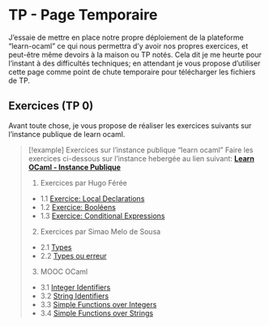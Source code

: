 # TP - Page Temporaire
J’essaie de mettre en place notre propre déploiement de la plateforme “learn-ocaml” ce qui nous permettra d’y avoir nos propres exercices, et peut-être même devoirs à la maison ou TP notés. Cela dit je me heurte pour l’instant à des difficultés techniques; en attendant je vous propose d’utiliser cette page comme point de chute temporaire pour télécharger les fichiers de TP.

## Exercices (TP 0)

Avant toute chose, je vous propose de réaliser les exercices suivants sur l’instance publique de learn ocaml.

> [!example] Exercices sur l’instance publique “learn ocaml”
> Faire les exercices ci-dessous sur l’instance hebergée au lien suivant: [**Learn OCaml - Instance Publique**](https://ocaml-sf.org/learn-ocaml-public/)
> 1. Exercices par Hugo Férée
> 	- 1.1 [Exercice: Local Declarations](https://ocaml-sf.org/learn-ocaml-public/exercise.html#id=hferee/1.2_declarations&tab=text)
> 	- 1.2 [Exercice: Booléens](https://ocaml-sf.org/learn-ocaml-public/exercise.html#id=hferee/1.3_bool&tab=text)
> 	- 1.3 [Exercice: Conditional Expressions](https://ocaml-sf.org/learn-ocaml-public/exercise.html#id=hferee/1.4_conditionals&tab=text&prelude=shown)
> 2. Exercices par Simao Melo de Sousa
> 	- 2.1 [Types](https://ocaml-sf.org/learn-ocaml-public/exercise.html#id=smelodesousa/F1/1-type&tab=text) 
> 	- 2.2 [Types ou erreur](https://ocaml-sf.org/learn-ocaml-public/exercise.html#id=smelodesousa/F1/1-type-error&tab=text)
> 3. MOOC OCaml
> 	- 3.1 [Integer Identifiers](https://ocaml-sf.org/learn-ocaml-public/exercise.html#id=mooc/week1/seq3/ex1&tab=text&prelude=shown)
> 	- 3.2 [String Identifiers](https://ocaml-sf.org/learn-ocaml-public/exercise.html#id=mooc/week1/seq3/ex2&tab=text)
> 	- 3.3 [Simple Functions over Integers](https://ocaml-sf.org/learn-ocaml-public/exercise.html#id=mooc/week1/seq4/ex1&tab=text&prelude=shown)
> 	- 3.4 [Simple Functions over Strings](https://ocaml-sf.org/learn-ocaml-public/exercise.html#id=mooc/week1/seq4/ex2&tab=text)

<!--

## Fiches de TP
*Merci à Daniel Hirschkoff pour ces fiches!!*
### Fiche 1: Introduction - Déclarations et fonctions


[Télécharger la fiche :material-download:](fiche01.ml){ .md-button }


=== "Fiche 1 - Source"

	``` ocaml title="Fiche 1"
	(* OCAML : Fiche d'introduction *)
	(* I. Déclarations et fonctions *)
	(* Essayez de compiler ligne à ligne le code suivant; complétez la fonction f2_5 *)
	
	let a = 3
	
	let f = fun x -> x+2
	
	let b = f a + f (2*a)
	
	
	let det a b c = b*b - 4*a*c
	
	(* comprenez le type de cette fonction *)
	let f24 = det 2 4
	
	(* f24 est definie comme det avec a=2 et b=4;
	   Définissez par analogie la fonction pour laquelle a=2 et c=5.
	
	   Nota Bene: "()" est une constante, dont le type est appelé "unit",
	   on l'utilise ici pour mettre quelque chose : il faut l'effacer et
	   la remplacer par du code sensé. *)
	let f2_5 = ()
	
	
	(* definir des donnees ***********)
	                                   
	(* Executer ligne à ligne les déclarations suivantes; 
	   jouez avec. Comprendre quand ça ne marche pas - ou que c'est bizarre *)
	
	let a = 32+52
	
	let a' = a*2
	
	let b = "boom"
	
	let c = 4 * "paf"
	
	let d = (3 > 2)
	
	let l = [1;3;5;4+3]
	
	let l1 = [true; false; false]
	
	let l' = [] (* type bizarre *)
	
	let l2 = [ [true]; [false; false] ]
	
	let l'' = [2;"deux"]
	
	let l3 = [[[]]]
	
	
	(* NB: pas droit aux majuscules au debut des identificateurs (a, b, l,
	   l', etc.) !! *)
	
	
	(* fonctions **********)
	
	let suivant x = x+1
	
	let dix = suivant 9
	
	let trois = suivant (suivant 1)
	
	(* Comprendre *)
	let douze = (suivant suivant) 1
	
	(* Lorsqu'on débute en Caml, on passe son temps à recomprendre ce qui
	   se passe ici : *)
	let quarante = suivant suivant 1
	
	(* Une autre maniere d'ecrire une definition de fonction *)
	let suivantsuivant = fun k -> k+2
	
	
	
	(* Notez le "let rec", .. *)
	(* .. et comprenez le "then 1" *)
	let rec fact n =
	  if n <= 1 then 1 else n * (fact (n-1))
	
	
	let rec double = fun n -> 
	  if n=0 then 0
	  else suivant (suivant (double (n-1)))
	
	
	
	
	(* Définissez fibonacci *)
	let fibonacci : int -> int = fun n -> 0
	```


-->
